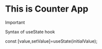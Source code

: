 # This is Counter App

> [!IMPORTANT]
> Syntax of useState hook

const [value,setValue]=useState(initialValue);
